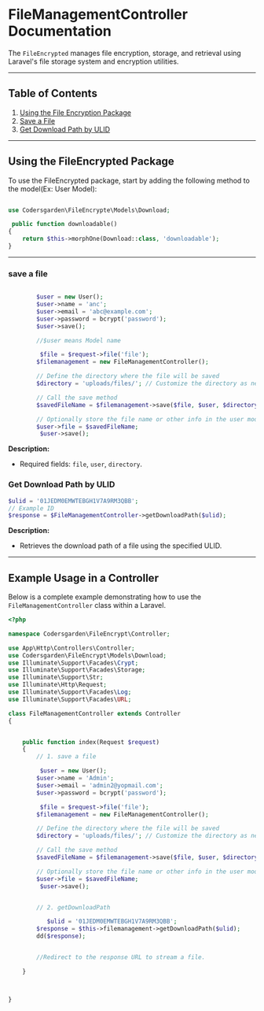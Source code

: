 # FileManagementController Documentation

The `FileEncrypted` manages file encryption, storage, and retrieval using Laravel's file storage system and encryption utilities.

---

## Table of Contents

1. [Using the File Encryption Package](#using-the-file-encrypted-package)
2. [Save a File](#save-a-file)
3. [Get Download Path by ULID](#getDownloadPath-by-ulid)

---

## Using the FileEncrypted Package

To use the FileEncrypted package, start by adding the following method to the model(Ex: User Model):

```php

use Codersgarden\FileEncrypte\Models\Download;

 public function downloadable()
{
    return $this->morphOne(Download::class, 'downloadable');
}
```

---

### save a file

```php

        $user = new User();
        $user->name = 'anc';
        $user->email = 'abc@example.com';
        $user->password = bcrypt('password');
        $user->save();

        //$user means Model name

         $file = $request->file('file');
        $filemanagement = new FileManagementController();

        // Define the directory where the file will be saved
        $directory = 'uploads/files/'; // Customize the directory as needed

        // Call the save method
        $savedFileName = $filemanagement->save($file, $user, $directory);

        // Optionally store the file name or other info in the user model
        $user->file = $savedFileName;
         $user->save();

```

**Description:**

- Required fields: `file`, `user`, `directory`.

### Get Download Path by ULID

```php
$ulid = '01JEDM0EMWTEBGH1V7A9RM3QBB'; 
// Example ID
$response = $FileManagementController->getDownloadPath($ulid);
```

**Description:**

- Retrieves the download path of a file using the specified ULID.

---

## Example Usage in a Controller

Below is a complete example demonstrating how to use the `FileManagementController` class within a Laravel.

```php
<?php

namespace Codersgarden\FileEncrypt\Controller;

use App\Http\Controllers\Controller;
use Codersgarden\FileEncrypt\Models\Download;
use Illuminate\Support\Facades\Crypt;
use Illuminate\Support\Facades\Storage;
use Illuminate\Support\Str;
use Illuminate\Http\Request;
use Illuminate\Support\Facades\Log;
use Illuminate\Support\Facades\URL;

class FileManagementController extends Controller
{


    public function index(Request $request)
    {
        // 1. save a file

         $user = new User();
        $user->name = 'Admin';
        $user->email = 'admin2@yopmail.com';
        $user->password = bcrypt('password');

         $file = $request->file('file');
        $filemanagement = new FileManagementController();

        // Define the directory where the file will be saved
        $directory = 'uploads/files/'; // Customize the directory as needed

        // Call the save method
        $savedFileName = $filemanagement->save($file, $user, $directory);

        // Optionally store the file name or other info in the user model
        $user->file = $savedFileName;
         $user->save();


        // 2. getDownloadPath

           $ulid = '01JEDM0EMWTEBGH1V7A9RM3QBB';
        $response = $this->filemanagement->getDownloadPath($ulid);
        dd($response);


        //Redirect to the response URL to stream a file.

    }



}
```
